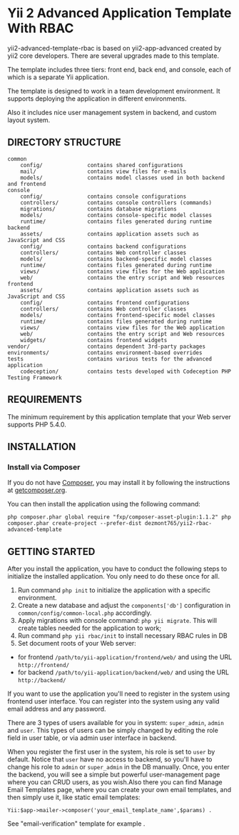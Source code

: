 Yii 2 Advanced Application Template With RBAC
===================================

yii2-advanced-template-rbac is based on yii2-app-advanced created by yii2 core developers. There are several upgrades made to this template.

The template includes three tiers: front end, back end, and console, each of which
is a separate Yii application.

The template is designed to work in a team development environment. It supports
deploying the application in different environments.

Also it includes nice user management system in backend, and custom layout system.


DIRECTORY STRUCTURE
-------------------

```
common
    config/              contains shared configurations
    mail/                contains view files for e-mails
    models/              contains model classes used in both backend and frontend
console
    config/              contains console configurations
    controllers/         contains console controllers (commands)
    migrations/          contains database migrations
    models/              contains console-specific model classes
    runtime/             contains files generated during runtime
backend
    assets/              contains application assets such as JavaScript and CSS
    config/              contains backend configurations
    controllers/         contains Web controller classes
    models/              contains backend-specific model classes
    runtime/             contains files generated during runtime
    views/               contains view files for the Web application
    web/                 contains the entry script and Web resources
frontend
    assets/              contains application assets such as JavaScript and CSS
    config/              contains frontend configurations
    controllers/         contains Web controller classes
    models/              contains frontend-specific model classes
    runtime/             contains files generated during runtime
    views/               contains view files for the Web application
    web/                 contains the entry script and Web resources
    widgets/             contains frontend widgets
vendor/                  contains dependent 3rd-party packages
environments/            contains environment-based overrides
tests                    contains various tests for the advanced application
    codeception/         contains tests developed with Codeception PHP Testing Framework
```


REQUIREMENTS
------------

The minimum requirement by this application template that your Web server supports PHP 5.4.0.


INSTALLATION
------------

### Install via Composer

If you do not have [Composer](http://getcomposer.org/), you may install it by following the instructions
at [getcomposer.org](http://getcomposer.org/doc/00-intro.md#installation-nix).

You can then install the application using the following command:

    php composer.phar global require "fxp/composer-asset-plugin:1.1.2" php
    composer.phar create-project --prefer-dist dezmont765/yii2-rbac-advanced-template


GETTING STARTED
---------------

After you install the application, you have to conduct the following steps to initialize
the installed application. You only need to do these once for all.

1. Run command `php init` to initialize the application with a specific environment.
2. Create a new database and adjust the `components['db']` configuration in `common/config/common-local.php` accordingly.
3. Apply migrations with console command: 
   `php yii migrate`. This will create tables needed for the application to work;
4. Run command `php yii rbac/init` to install necessary RBAC rules in DB
4. Set document roots of your Web server:

- for frontend `/path/to/yii-application/frontend/web/` and using the URL `http://frontend/`
- for backend `/path/to/yii-application/backend/web/` and using the URL `http://backend/`

If you want to use the application you'll need to register in the system using frontend user interface. 
You can register into the system using any valid email address and any password.

There are 3 types of users available for you in system: `super_admin`, `admin` and `user`.
This types of users can be simply changed by editing the role field in user table, or via admin user interface in backend.

When you register the first user in the system, his role is set to `user` by default.
Notice that `user` have no access to backend, so you'll have to change his role to `admin` or `super_admin` in the DB manually.
Once, you enter the backend, you will see a simple but powerful user-management page where you can CRUD users, as you wish.Also there you can find Manage Email Templates page, where you can create your own email templates, and then simply use it, like static email templates: 

    Yii:$app->mailer->composer('your_email_template_name',$params) .

See "email-verification" template for example . 



